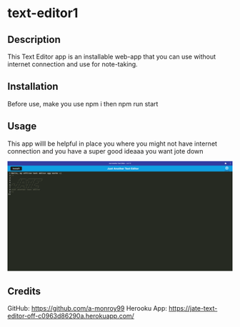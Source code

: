# text-editor1

## Description

This Text Editor app is an installable web-app that you can use without internet connection and use for note-taking.

## Installation

Before use, make you use npm i then npm run start

## Usage

This app willl be helpful in place you where you might not have internet connection and you have a super good ideaaa you want jote down

![image of the text editor app](client/src/images/jate.png)

## Credits

GitHub: https://github.com/a-monroy99
Herooku App: https://jate-text-editor-off-c0963d86290a.herokuapp.com/
